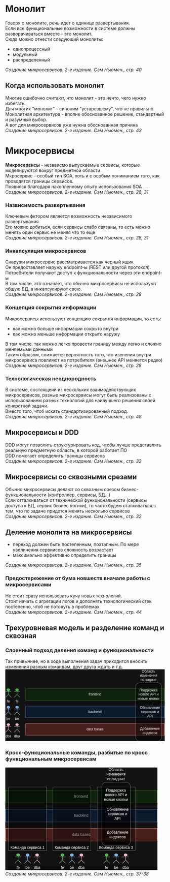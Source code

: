 # Монолит
Говоря о монолите, речь идет о единице развертывания.<br/>
Если все функциональные возможности в системе должны разворачиваться вместе - это монолит.<br/>
Сюда можно отнести следующий монолиты:
* однопроцессный
* модульный
* распределенный

*Создание микросервисов. 2-е издание. Сэм Ньюмен., стр. 40*

## Когда использовать монолит
Многие ошибочно считают, что монолит - это нечто, чего нужно избегать.<br/>
Для многих "монолит" - синоним "устаревшему", что не правильно.<br/>
Монолитная архитектура - вполне обоснованное решение, стандартный и разумный выбор.<br/>
А вот для микросервисов уже нужна обоснованная причина<br/>
*Создание микросервисов. 2-е издание. Сэм Ньюмен., стр. 43*

# Микросервисы
**Микросервисы** - независмо выпускаемые сервисы, которые моделируются вокруг предметной области<br/>
Мкросервис - особый тип SOA, хоть и с особым пониманием того, как проводятся границы сервисов.<br/>
Появился благодаря накопленному опыту использования SOA<br/>
*Создание микросервисов. 2-е издание. Сэм Ньюмен., стр. 28, 31*

### Назвисимость развертывания
Ключевым фктором является возможность независимого развертывания<br/>
Его можно добиться, если сервисы слабо связаны, то есть можно менять один сервис не меняя что то еще<br/>
*Создание микросервисов. 2-е издание. Сэм Ньюмен., стр. 28, 31*

### Инкапсуляция микросервисов
Снаружи микросервис рассматривается как черный ящик<br/>
Он предоставляет наружу endpoint-ы (REST или другой протокол).<br/>
Потребители получают доступ к функциональности через эти endpoint-ы<br/>
В том числе, это означает, что обычно микросервисы не используют общую БД, а инкапсулируют свою.<br/>
*Создание микросервисов. 2-е издание. Сэм Ньюмен., стр. 28*

### Концепция сокрытия информации
Микросервисы используют концепцию сокрытия информации, то есть:
* как можно больше информации сокрыто внутри
* как можно меньше информации открыто наружу

В том числе. так можно легко провести границу между легко и сложно меняемыми данными<br/>
Таким образом, снижается вероятность того, что изенения внутри микросервиса повлияют на потребителя (внешнее API меняется редко)<br/>
*Создание микросервисов. 2-е издание. Сэм Ньюмен., стр. 28*

### Технологическая неоднородность
В системе, состоящеий из нескольких взаимодействующих микросервисов, разные микросервисы могут быть реализованы с использованием разных технологий для наилучшего решения своей конкретной задачи.<br/>
Вместо того, чтоб искать стандартизированный подход.<br/>
*Создание микросервисов. 2-е издание. Сэм Ньюмен., стр. 48*

## Микросервисы и DDD
DDD могут позволить структурировать код, чтобы лучше представлять реальную предметную область, в которой работает ПО<br/>
DDD помогает определить границы сервисов<br/>
*Создание микросервисов. 2-е издание. Сэм Ньюмен., стр. 32*

## Микросервисы со сквозными срезами
Обычно микросервисы делают со сквозным срезом бизнес-функциональности (контроллер, сервисы, БД...)<br/>
Если отталкиваться от технической функциональности (сервисы доступа к БД, сервис бизнес логики), то часто будем сталкиваться с тем, что по задаче придется менять несколько сервисов<br/>
*Создание микросервисов. 2-е издание. Сэм Ньюмен., стр. 32*

## Деление монолита на микросервисы
* переход должен быть постепенным, поэтапным. По мере увеличения сервиисов сложность возрастает
* максимально эффективно определить границы

*Создание микросервисов. 2-е издание. Сэм Ньюмен., стр. 35*

### Предостережение от бума новшеств вначале работы с микросервисами
Не стоит сразу использовать кучу новых технологий.<br/>
Стоит начать с агрегации логов и дополнять технологический стек постепенно, чтоб не потонуть в проблемах<br/>
*Создание микросервисов. 2-е издание. Сэм Ньюмен., стр. 44*

## Трехуровневая модель и разделение команд и сквозная
### Слоенный подход деления команд и функциональности
Так привычнее, но в ходе выполнения задач приходится вносить изменения разным командам, друг друга ждать и т.д.<br/>
![](img/layered.png)
### Кросс-функциональные команды, разбитые по кросс функциональным микросервисам
![](img/cross.png)<br/>
*Создание микросервисов. 2-е издание. Сэм Ньюмен., стр. 37-38*


